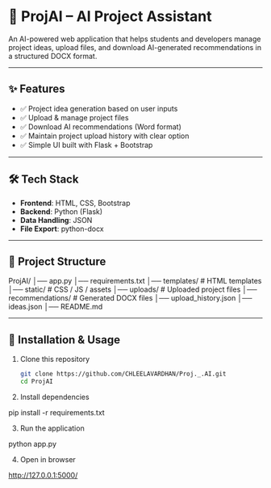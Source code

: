 # 🌟 ProjAI – AI Project Assistant

An AI-powered web application that helps students and developers manage project ideas, upload files, and download AI-generated recommendations in a structured DOCX format.

---

## ✨ Features
- ✅ Project idea generation based on user inputs  
- ✅ Upload & manage project files  
- ✅ Download AI recommendations (Word format)  
- ✅ Maintain project upload history with clear option  
- ✅ Simple UI built with Flask + Bootstrap  

---

## 🛠️ Tech Stack
- **Frontend**: HTML, CSS, Bootstrap  
- **Backend**: Python (Flask)  
- **Data Handling**: JSON  
- **File Export**: python-docx  

---

## 📂 Project Structure
ProjAI/
│── app.py
│── requirements.txt
│── templates/ # HTML templates
│── static/ # CSS / JS / assets
│── uploads/ # Uploaded project files
│── recommendations/ # Generated DOCX files
│── upload_history.json
│── ideas.json
│── README.md


---

## 🚀 Installation & Usage
1. Clone this repository  
   ```bash
   git clone https://github.com/CHLEELAVARDHAN/Proj._.AI.git
   cd ProjAI


2. Install dependencies

pip install -r requirements.txt


3. Run the application

python app.py


4. Open in browser

http://127.0.0.1:5000/

